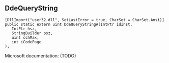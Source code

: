 ## DdeQueryString

```
[DllImport("user32.dll", SetLastError = true, CharSet = CharSet.Ansi)]
public static extern uint DdeQueryStringA(IntPtr idInst,
   IntPtr hsz,
   StringBuilder psz,
   uint cchMax,
   int iCodePage
);
```

Microsoft documentation: (TODO)
